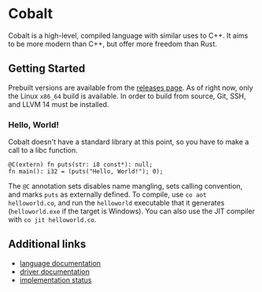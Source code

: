 # Cobalt
Cobalt is a high-level, compiled language with similar uses to C++. It aims to be more modern than C++, but offer more freedom than Rust.

## Getting Started
Prebuilt versions are available from the [releases page](https://github.com/matt-cornell/cobalt-lang/releases/latest). As of right now, only the Linux `x86_64` build is available.
In order to build from source, Git, SSH, and LLVM 14 must be installed.

### Hello, World!
Cobalt doesn't have a standard library at this point, so you have to make a call to a libc function.
```
@C(extern) fn puts(str: i8 const*): null;
fn main(): i32 = (puts("Hello, World!"); 0);
```
The `@C` annotation sets disables name mangling, sets calling convention, and marks `puts` as externally defined.
To compile, use `co aot helloworld.co`, and run the `helloworld` executable that it generates (`helloworld.exe` if the target is Windows).
You can also use the JIT compiler with `co jit helloworld.co`.
## Additional links
- [language documentation](./language)
- [driver documentation](./driver)
- [implementation status](./status)
